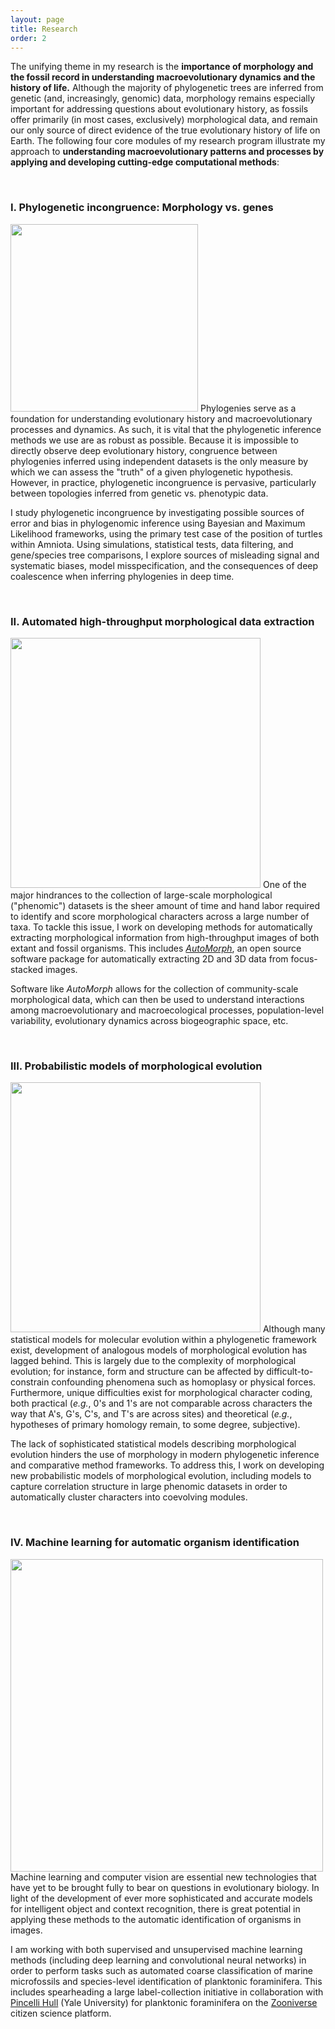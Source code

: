 ```yaml
---
layout: page
title: Research
order: 2
---
```

The unifying theme in my research is the **importance of morphology and the fossil record in understanding macroevolutionary dynamics and the history of life.** Although the majority of phylogenetic trees are inferred from genetic (and, increasingly, genomic) data, morphology remains especially important for addressing questions about evolutionary history, as fossils offer primarily (in most cases, exclusively) morphological data, and remain our only source of direct evidence of the true evolutionary history of life on Earth. The following four core modules of my research program illustrate my approach to **understanding macroevolutionary patterns and processes by applying and developing cutting-edge computational methods**:

<br />

<h3>I. Phylogenetic incongruence: Morphology vs. genes</h3>
<img class="portrait_left" src="../images/parametric-bootstrapping.jpg" width="300"/>
Phylogenies serve as a foundation for understanding evolutionary history and macroevolutionary processes and dynamics. As such, it is vital that the phylogenetic inference methods we use are as robust as possible. Because it is impossible to directly observe deep evolutionary history, congruence between phylogenies inferred using independent datasets is the only measure by which we can assess the "truth" of a given phylogenetic hypothesis. However, in practice, phylogenetic incongruence is pervasive, particularly between topologies inferred from genetic vs. phenotypic data.

I study phylogenetic incongruence by investigating possible sources of error and bias in phylogenomic inference using Bayesian and Maximum Likelihood frameworks, using the primary test case of the position of turtles within Amniota. Using simulations, statistical tests, data filtering, and gene/species tree comparisons, I explore sources of misleading signal and systematic biases, model misspecification, and the consequences of deep coalescence when inferring phylogenies in deep time.

<br />

<h3>II.  Automated high-throughput morphological data extraction</h3>
<img class="portrait_right" src="../images/automatic-3d-data-extraction.jpg" width="400"/>
One of the major hindrances to the collection of large-scale morphological ("phenomic") datasets is the sheer amount of time and hand labor required to identify and score morphological characters across a large number of taxa. To tackle this issue, I work on developing methods for automatically extracting morphological information from high-throughput images of both extant and fossil organisms. This includes <a href="https://www.github.com/HullLab/AutoMorph" target="_blank"><em>AutoMorph</em></a>, an open source software package for automatically extracting 2D and 3D data from focus-stacked images.

Software like <em>AutoMorph</em> allows for the collection of community-scale morphological data, which can then be used to understand interactions among macroevolutionary and macroecological processes, population-level variability, evolutionary dynamics across biogeographic space, etc.

<br />

<h3>III. Probabilistic models of morphological evolution</h3>
<img class="portrait_left" src="../images/morphology-model.png" width="400"/>
Although many statistical models for molecular evolution within a phylogenetic framework exist, development of analogous models of morphological evolution has lagged behind. This is largely due to the complexity of morphological evolution; for instance, form and structure can be affected by difficult-to-constrain confounding phenomena such as homoplasy or physical forces. Furthermore, unique difficulties exist for morphological character coding, both practical (<em>e.g.</em>, 0's and 1's are not comparable across characters the way that A's, G's, C's, and T's are across sites) and theoretical (<em>e.g.</em>, hypotheses of primary homology remain, to some degree, subjective).

The lack of sophisticated statistical models describing morphological evolution hinders the use of morphology in modern phylogenetic inference and comparative method frameworks. To address this, I work on developing new probabilistic models of morphological evolution, including models to capture correlation structure in large phenomic datasets in order to automatically cluster characters into coevolving modules.

<br />

<h3>IV. Machine learning for automatic organism identification</h3>
<img class="portrait_right" src="../images/supervised-machine-learning-cartoon.jpg" width="500"/>
Machine learning and computer vision are essential new technologies that have yet to be brought fully to bear on questions in evolutionary biology. In light of the development of ever more sophisticated and accurate models for intelligent object and context recognition, there is great potential in applying these methods to the automatic identification of organisms in images.

I am working with both supervised and unsupervised machine learning methods (including deep learning and convolutional neural networks) in order to perform tasks such as automated coarse classification of marine microfossils and species-level identification of planktonic foraminifera. This includes spearheading a large label-collection initiative in collaboration with <a href="https://people.earth.yale.edu/profile/pincelli-hull/about" target="_blank">Pincelli Hull</a> (Yale University) for planktonic foraminifera on the <a href="https://www.zooniverse.org" target="_blank">Zooniverse</a> citizen science platform.
